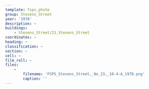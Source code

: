 ```yaml
---
template: fsps_photo
group: Stevens_Street
year: '1978'
description: ~
buildings:
    - Stevens_Street/23_Stevens_Street
coordinates: ~
heading: ~
classification: ~
section: ~
cell: ~
film_roll: ~
files:
    -
        filename: 'FSPS_Stevens_Street,_No_23,_10-4-A_1978.png'
        caption: ''
---
```

